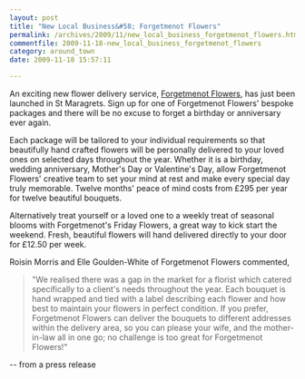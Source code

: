 ```yaml
---
layout: post
title: "New Local Business&#58; Forgetmenot Flowers"
permalink: /archives/2009/11/new_local_business_forgetmenot_flowers.html
commentfile: 2009-11-18-new_local_business_forgetmenot_flowers
category: around_town
date: 2009-11-18 15:57:11

---
```


An exciting new flower delivery service, [Forgetmenot Flowers](/directory/gifts/200911191056), has just been launched in St Maragrets. Sign up for one of Forgetmenot Flowers' bespoke packages and there will be no excuse to forget a birthday or anniversary ever again.

Each package will be tailored to your individual requirements so that beautifully hand crafted flowers will be personally delivered to your loved ones on selected days throughout the year. Whether it is a birthday, wedding anniversary, Mother's Day or Valentine's Day, allow Forgetmenot Flowers' creative team to set your mind at rest and make every special day truly memorable. Twelve months' peace of mind costs from £295 per year for twelve beautiful bouquets.

Alternatively treat yourself or a loved one to a weekly treat of seasonal blooms with Forgetmenot's Friday Flowers, a great way to kick start the weekend. Fresh, beautiful flowers will hand delivered directly to your door for £12.50 per week.

Roisin Morris and Elle Goulden-White of Forgetmenot Flowers commented,

> "We realised there was a gap in the market for a florist which catered specifically to a client's needs throughout the year. Each bouquet is hand wrapped and tied with a label describing each flower and how best to maintain your flowers in perfect condition. If you prefer, Forgetmenot Flowers can deliver the bouquets to different addresses within the delivery area, so you can please your wife, and the mother-in-law all in one go; no challenge is too great for Forgetmenot Flowers!"

-- from a press release
